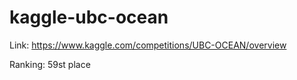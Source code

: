 # kaggle-ubc-ocean
Link: https://www.kaggle.com/competitions/UBC-OCEAN/overview

Ranking: 59st place